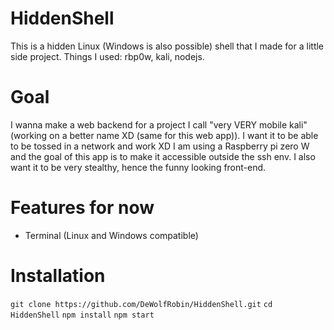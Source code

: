 # HiddenShell
This is a hidden Linux (Windows is also possible) shell that I made for a little side project. Things I used: rbp0w, kali, nodejs.

# Goal
I wanna make a web backend for a project I call "very VERY mobile kali" (working on a better name XD (same for this web app)).
I want it to be able to be tossed in a network and work XD
I am using a Raspberry pi zero W and the goal of this app is to make it accessible outside the ssh env.
I also want it to be very stealthy, hence the funny looking front-end.

# Features for now
 - Terminal (Linux and Windows compatible)

# Installation
`git clone https://github.com/DeWolfRobin/HiddenShell.git`
`cd HiddenShell`
`npm install`
`npm start`
